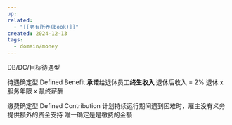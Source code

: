 ```yaml
---
up: 
related:
  - "[[老有所养(book)]]"
created: 2024-12-13
tags:
  - domain/money
---
```

DB/DC/目标待遇型

待遇确定型 Defined Benefit
**承诺**给退休员工**终生收入**
退休后收入 = 2% 退休 x 服务年限 x 最终薪酬


缴费确定型 Defined Contribution
计划持续运行期间遇到困难时，雇主没有义务提供额外的资金支持
唯一确定是是缴费的金额


